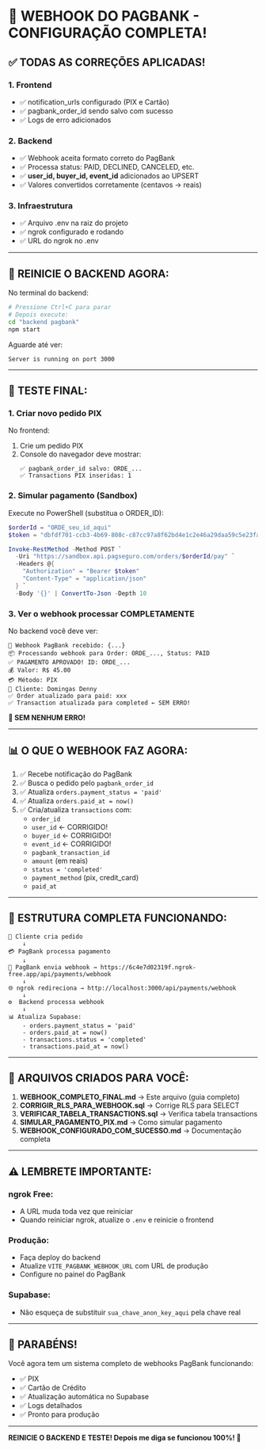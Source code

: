 # 🎉 WEBHOOK DO PAGBANK - CONFIGURAÇÃO COMPLETA!

## ✅ TODAS AS CORREÇÕES APLICADAS!

### **1. Frontend**
- ✅ notification_urls configurado (PIX e Cartão)
- ✅ pagbank_order_id sendo salvo com sucesso
- ✅ Logs de erro adicionados

### **2. Backend**
- ✅ Webhook aceita formato correto do PagBank
- ✅ Processa status: PAID, DECLINED, CANCELED, etc.
- ✅ **user_id, buyer_id, event_id** adicionados ao UPSERT
- ✅ Valores convertidos corretamente (centavos → reais)

### **3. Infraestrutura**
- ✅ Arquivo .env na raiz do projeto
- ✅ ngrok configurado e rodando
- ✅ URL do ngrok no .env

---

## 🚀 REINICIE O BACKEND AGORA:

No terminal do backend:

```bash
# Pressione Ctrl+C para parar
# Depois execute:
cd "backend pagbank"
npm start
```

Aguarde até ver:
```
Server is running on port 3000
```

---

## 🧪 TESTE FINAL:

### **1. Criar novo pedido PIX**

No frontend:
1. Crie um pedido PIX
2. Console do navegador deve mostrar:
   ```
   ✅ pagbank_order_id salvo: ORDE_...
   ✅ Transactions PIX inseridas: 1
   ```

### **2. Simular pagamento (Sandbox)**

Execute no PowerShell (substitua o ORDER_ID):

```powershell
$orderId = "ORDE_seu_id_aqui"
$token = "dbfdf701-ccb3-4b69-808c-c87cc97a8f62bd4e1c2e46a29daa59c5e23fa9bbb073a6da-03c0-48c6-a249-213a12d814b3"

Invoke-RestMethod -Method POST `
  -Uri "https://sandbox.api.pagseguro.com/orders/$orderId/pay" `
  -Headers @{
    "Authorization" = "Bearer $token"
    "Content-Type" = "application/json"
  } `
  -Body '{}' | ConvertTo-Json -Depth 10
```

### **3. Ver o webhook processar COMPLETAMENTE**

No backend você deve ver:

```
🔔 Webhook PagBank recebido: {...}
📦 Processando webhook para Order: ORDE_..., Status: PAID
✅ PAGAMENTO APROVADO! ID: ORDE_...
💰 Valor: R$ 45.00
💳 Método: PIX
👤 Cliente: Domingas Denny
✅ Order atualizado para paid: xxx
✅ Transaction atualizada para completed ← SEM ERRO!
```

**🎉 SEM NENHUM ERRO!**

---

## 📊 O QUE O WEBHOOK FAZ AGORA:

1. ✅ Recebe notificação do PagBank
2. ✅ Busca o pedido pelo `pagbank_order_id`
3. ✅ Atualiza `orders.payment_status = 'paid'`
4. ✅ Atualiza `orders.paid_at = now()`
5. ✅ Cria/atualiza `transactions` com:
   - `order_id`
   - `user_id` ← CORRIGIDO!
   - `buyer_id` ← CORRIGIDO!
   - `event_id` ← CORRIGIDO!
   - `pagbank_transaction_id`
   - `amount` (em reais)
   - `status = 'completed'`
   - `payment_method` (pix, credit_card)
   - `paid_at`

---

## 🎯 ESTRUTURA COMPLETA FUNCIONANDO:

```
📱 Cliente cria pedido
    ↓
💳 PagBank processa pagamento
    ↓
🔔 PagBank envia webhook → https://6c4e7d02319f.ngrok-free.app/api/payments/webhook
    ↓
🌐 ngrok redireciona → http://localhost:3000/api/payments/webhook
    ↓
⚙️  Backend processa webhook
    ↓
📊 Atualiza Supabase:
    - orders.payment_status = 'paid'
    - orders.paid_at = now()
    - transactions.status = 'completed'
    - transactions.paid_at = now()
```

---

## 📝 ARQUIVOS CRIADOS PARA VOCÊ:

1. **WEBHOOK_COMPLETO_FINAL.md** → Este arquivo (guia completo)
2. **CORRIGIR_RLS_PARA_WEBHOOK.sql** → Corrige RLS para SELECT
3. **VERIFICAR_TABELA_TRANSACTIONS.sql** → Verifica tabela transactions
4. **SIMULAR_PAGAMENTO_PIX.md** → Como simular pagamento
5. **WEBHOOK_CONFIGURADO_COM_SUCESSO.md** → Documentação completa

---

## ⚠️ LEMBRETE IMPORTANTE:

### **ngrok Free:**
- A URL muda toda vez que reiniciar
- Quando reiniciar ngrok, atualize o `.env` e reinicie o frontend

### **Produção:**
- Faça deploy do backend
- Atualize `VITE_PAGBANK_WEBHOOK_URL` com URL de produção
- Configure no painel do PagBank

### **Supabase:**
- Não esqueça de substituir `sua_chave_anon_key_aqui` pela chave real

---

## 🎉 PARABÉNS!

Você agora tem um sistema completo de webhooks PagBank funcionando:
- ✅ PIX
- ✅ Cartão de Crédito  
- ✅ Atualização automática no Supabase
- ✅ Logs detalhados
- ✅ Pronto para produção

---

**REINICIE O BACKEND E TESTE! Depois me diga se funcionou 100%! 🚀**

